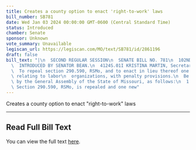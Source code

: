 ```yaml
---
title: Creates a county option to enact 'right-to-work' laws
bill_number: SB781
date: Wed Jan 03 2024 00:00:00 GMT-0600 (Central Standard Time)
status: Introduced
chamber: Senate
sponsor: Unknown
vote_summary: Unavailable
legiscan_url: https://legiscan.com/MO/text/SB781/id/2861196
draft: false
bill_text: "|\n  SECOND REGULAR SESSION\n  SENATE BILL NO. 781\n  102ND GENERA L ASSEMBLY\n\
  \  INTRODUCED BY SENATOR BEAN.\n  4124S.01I KRISTINA MARTIN, Secretary\n  AN ACT\n\
  \  To repeal section 290.590, RSMo, and to enact in lieu thereof one new section\
  \ relating to labor\n  organizations, with penalty provisions.\n  Be it enacted\
  \ by the General Assembly of the State of Missouri, as follows:\n  1 Section A.\
  \ Section 290.590, RSMo, is repealed and one new"
---
```

Creates a county option to enact "right-to-work" laws

---

## Read Full Bill Text

You can view the full text [here](https://legiscan.com/MO/text/SB781/id/2861196).
